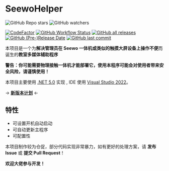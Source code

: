 # SeewoHelper

![GitHub Repo stars](https://img.shields.io/github/stars/Mo-Ink/SeewoHelper?style=social)
![GitHub watchers](https://img.shields.io/github/watchers/Mo-Ink/SeewoHelper?style=social)

[![CodeFactor](https://www.codefactor.io/repository/github/mo-ink/seewohelper/badge)](https://www.codefactor.io/repository/github/mo-ink/seewohelper)
[![GitHub Workflow Status](https://img.shields.io/github/workflow/status/Mo-Ink/SeewoHelper/build)](https://github.com/Mo-Ink/SeewoHelper/actions)
[![GitHub all releases](https://img.shields.io/github/downloads/Mo-Ink/SeewoHelper/total?color=green)](https://github.com/Mo-Ink/SeewoHelper/releases)
[![GitHub (Pre-)Release Date](https://img.shields.io/github/release-date-pre/Mo-Ink/SeewoHelper)](https://github.com/Mo-Ink/SeewoHelper/releases)
[![GitHub last commit](https://img.shields.io/github/last-commit/Mo-Ink/SeewoHelper)](https://github.com/Mo-Ink/SeewoHelper/commits/main)

本项目是一个为**解决管理员在 Seewo 一体机或类似的触摸大屏设备上操作不便**而诞生的**教室多媒体辅助程序**

**警告：你可能需要物理接触一体机才能部署它，使用本程序可能会对使用者带来安全风险，请谨慎使用！**

本项目主要使用 [.NET 5.0](https://dotnet.microsoft.com/download/dotnet/5.0) 实现 , IDE 使用 [Visual Studio 2022](https://visualstudio.microsoft.com/vs/)。

→ **[新版本计划](docs/Features-2.0.md)** ←
## 特性

- 可设置开机自动启动
- 可自动更新主程序
- 可配置性

本项目制作较为仓促，部分代码实现非常暴力，如有更好的处理方案，请 **发布 Issue** 或 **提交 Pull Request**！

**欢迎大佬参与开发！**
